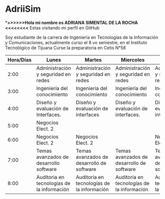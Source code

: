 # AdriiSim

*******>>>>>>Hola mi nombre es ADRIANA SIMENTAL DE LA ROCHA <<<<<<<<******
Estas visitando mi perfil en GitHub 

Soy estudiante de la carrera de Ingenieria en Tecnologías de la Información y Comunicaciones, actualmente curso el 8 vo semestre, en el Instituto Tecnológico de Tijuana
Curse la preparatoria en Cetis N°58









| Hora/Días | Lunes                                         | Martes                                       | Miercoles                                    | Jueves                                     | Viernes                                     |   |
|-----------|-----------------------------------------------|----------------------------------------------|----------------------------------------------|--------------------------------------------|---------------------------------------------|---|
| 2:00      | Administración  y seguridad en redes          | Administración y seguridad en redes          | Administración y seguridad en redes          | Administración y seguridad en redes        | Administración  y seguridad en redes        |   |
| 3:00      | Ingeniería  del conocimiento                  | Ingeniería del conocimiento                  | Ingeniería  del conocimiento                 | Ingeniería  del conocimiento               |                                             |   |
| 4:00      | Diseño y  evaluación de  Interfaces.          | Diseño y evaluación de interfaces            | Diseño y evaluación de interfaces.           | Diseño y evaluación de interfaces          | Diseño y evaluación de interfaces.          |   |
| 5:00      | Negocios Elect. 2                             |                                              |                                              |                                            |                                             |   |
| 6:00      | Negocios Elect. 2                             | Negocios Elect. 2                            |                                              | Negocios Elect. 2                          |                                             |   |
| 7:00      | Temas avanzados  de desarrollo software       | Temas avanzados de desarrollo de software    | Temas avanzados de desarrollo de  software   | Temas avanzados de desarrollo de software  | Temas avanzados de desarrollo de  software  |   |
| 8:00      | Auditoria  en tecnologías  de  la información | Auditoria  en tecnologías  de la información | Auditoría  en tecnologías de  la información | Auditoría en tecnologías de la información | Auditoría en tecnologías de  la información |   |
